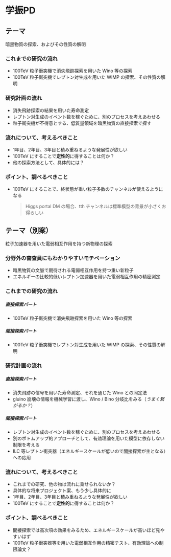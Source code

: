 
# 学振PD #

## テーマ ##

暗黒物質の探索、およびその性質の解明

### これまでの研究の流れ ###

* 100TeV 粒子衝突機で消失飛跡探索を用いた Wino 等の探索
* 100TeV 粒子衝突機でレプトン対生成を用いた WIMP の探索、その性質の解明

### 研究計画の流れ ###

* 消失飛跡探索の結果を用いた寿命測定
* レプトン対生成のイベント数を稼ぐために、別のプロセスを考えあわせる
* 粒子衝突機が不得意とする、低質量領域を暗黒物質の直接探索で探す

### 流れについて、考えるべきこと ###

* 1年目、2年目、3年目と積み重ねるような発展性が欲しい
* 100TeV にすることで**定性的**に得することは何か？
* 他の探索方法として、具体的には？

### ポイント、調べるべきこと ###

* 100TeV にすることで、終状態が重い粒子多数のチャンネルが使えるようになる
    > Higgs portal DM の場合、tth チャンネルは標準模型の背景が小さくお得らしい

## テーマ（別案） ##

粒子加速器を用いた電弱相互作用を持つ新物理の探索

### 分野外の審査員にもわかりやすいモチベーション ###

* 暗黒物質の文脈で期待される電弱相互作用を持つ重い新粒子
* エネルギーの比較的低いレプトン加速器を用いた電弱相互作用の精密測定

### これまでの研究の流れ ###

##### 直接探索パート #####

* 100TeV 粒子衝突機で消失飛跡探索を用いた Wino 等の探索

##### 間接探索パート #####

* 100TeV 粒子衝突機でレプトン対生成を用いた WIMP の探索、その性質の解明

### 研究計画の流れ ###

##### 直接探索パート #####

* 消失飛跡の信号を用いた寿命測定、それを通じた Wino との同定法
* gluino 崩壊の情報を機械学習に渡し、Wino / Bino 分岐比をみる（*うまく繋がるか？*）

##### 間接探索パート #####

* レプトン対生成のイベント数を稼ぐために、別のプロセスを考えあわせる
* 別のボトムアップ的アプローチとして、有効理論を用いた模型に依存しない制限を考える
* ILC 等レプトン衝突器（エネルギースケールが低いので間接探索が主となる）への応用

### 流れについて、考えるべきこと ###

* これまでの研究、他の物は流れに乗せられないか？
* 具体的な将来プロジェクト案、もう少し具体的に
* 1年目、2年目、3年目と積み重ねるような発展性が欲しい
* 100TeV にすることで**定性的**に得することは何か？

### ポイント、調べるべきこと ###

* 間接探索では高次項の効果をみるため、エネルギースケールが高いほど見やすいはず
* 100TeV 粒子衝突器等を用いた電弱相互作用の精密テスト、有効理論への制限論文？
